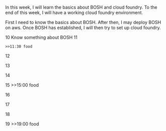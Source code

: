 In this week, I will learn the basics about BOSH and cloud foundry. To the end of this week, I will have a working cloud foundry environment. 

First I need to know the basics about BOSH. After then, I may deploy BOSH on aws. Once BOSH has established, I will then try to set up cloud foundry.

10
	Know something about BOSH
11

	>>11:30 food
12

13

14

15
	>>15:00 food

16

17

18

19
	>>19:00 food